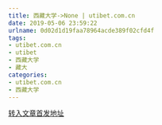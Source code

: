 ```yaml
---
title: 西藏大学->None | utibet.com.cn
date: 2019-05-06 23:59:22
urlname: 0d02d1d19faa78964acde389f02cfd4f
tags: 
- utibet.com.cn
- utibet
- 西藏大学
- 藏大
categories:
- utibet.com.cn
- 西藏大学
---
```


[转入文章首发地址](http://www.utibet.edu.cn/news/article_3_5____2.html)